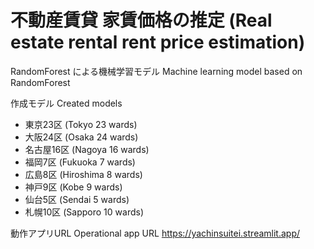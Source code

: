# 不動産賃貸 家賃価格の推定 (Real estate rental rent price estimation)

RandomForest による機械学習モデル
Machine learning model based on RandomForest

作成モデル
Created models

- 東京23区 (Tokyo 23 wards)
- 大阪24区 (Osaka 24 wards)
- 名古屋16区 (Nagoya 16 wards)
- 福岡7区 (Fukuoka 7 wards)
- 広島8区 (Hiroshima 8 wards)
- 神戸9区 (Kobe 9 wards)
- 仙台5区 (Sendai 5 wards)
- 札幌10区 (Sapporo 10 wards)

動作アプリURL
Operational app URL
https://yachinsuitei.streamlit.app/

